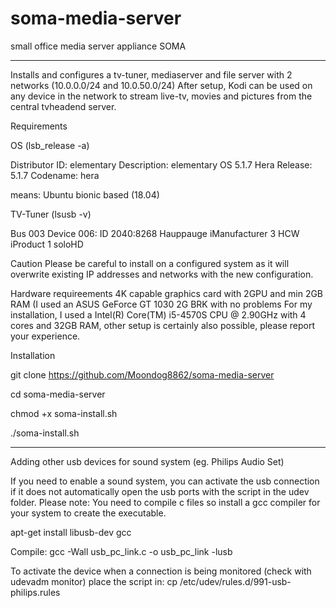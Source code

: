 # soma-media-server
small office media server appliance SOMA

****************************
Installs and configures a tv-tuner, mediaserver and file server with 2 networks (10.0.0.0/24 and 10.0.50.0/24)
After setup, Kodi can be used on any device in the network to stream live-tv, movies and pictures from the central tvheadend server.

Requirements

OS (lsb_release -a)

Distributor ID:	elementary
Description:	elementary OS 5.1.7 Hera
Release:	5.1.7
Codename:	hera

means: Ubuntu bionic based (18.04)

TV-Tuner (lsusb -v)

Bus 003 Device 006: ID 2040:8268 Hauppauge 
  iManufacturer           3 HCW
  iProduct                1 soloHD

Caution
Please be careful to install on a configured system as it will overwrite existing IP addresses and networks with the new configuration.

Hardware requireements
4K capable graphics card with 2GPU and min 2GB RAM (I used an ASUS GeForce GT 1030 2G BRK with no problems
For my installation, I used a Intel(R) Core(TM) i5-4570S CPU @ 2.90GHz with 4 cores and 32GB RAM, other setup is certainly also possible, 
please report your experience.

Installation

git clone https://github.com/Moondog8862/soma-media-server

cd soma-media-server

chmod +x soma-install.sh

./soma-install.sh

-----------------------------------------------------

Adding other usb devices for sound system (eg. Philips Audio Set)

If you need to enable a sound system, you can activate the usb connection if it does not automatically open the usb ports with the script in the udev folder. Please note: You need to compile c files so install a gcc compiler for your system to create the executable.

apt-get install libusb-dev gcc

Compile:
gcc -Wall usb_pc_link.c -o usb_pc_link -lusb

To activate the device when a connection is being monitored (check with udevadm monitor) place the script in:
cp /etc/udev/rules.d/991-usb-philips.rules



